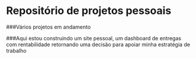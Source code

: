 # Repositório de projetos pessoais

###Vários projetos em andamento

###Aqui estou construindo um site pessoal,
um dashboard de entregas com rentabilidade
retornando uma decisão para apoiar minha estratégia de trabalho
